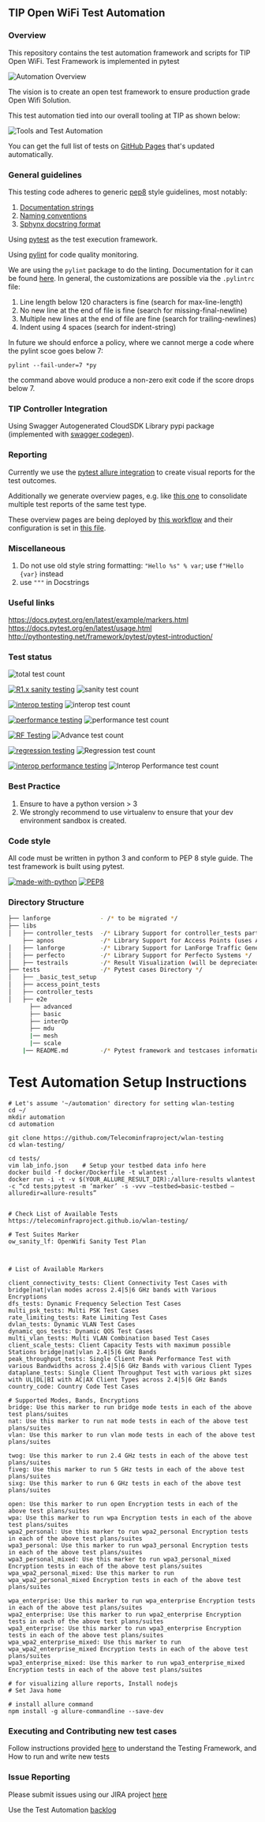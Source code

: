 ## TIP Open WiFi Test Automation

### Overview

This repository contains the test automation framework and scripts for TIP Open WiFi.
Test Framework is implemented in pytest

![Automation Overview](.img/automation_overview.png)

The vision is to create an open test framework to ensure production grade Open Wifi Solution.

This test automation tied into our overall tooling at TIP as shown below:

![Tools and Test Automation](.img/Tools_and_Testing.png)

You can get the full list of tests on [GitHub Pages](https://telecominfraproject.github.io/wlan-testing/) that's updated automatically.

### General guidelines

This testing code adheres to generic [pep8](https://www.python.org/dev/peps/pep-0008/#introduction) style guidelines, most notably:

1. [Documentation strings](https://www.python.org/dev/peps/pep-0008/#documentation-strings)
2. [Naming conventions](https://www.python.org/dev/peps/pep-0008/#prescriptive-naming-conventions)
3. [Sphynx docstring format](https://sphinx-rtd-tutorial.readthedocs.io/en/latest/docstrings.html)

Using [pytest](https://docs.pytest.org/en/6.2.x/) as the test execution framework.

Using [pylint](http://pylint.pycqa.org) for code quality monitoring.

We are using the `pylint` package to do the linting. Documentation for it can be found [here](http://pylint.pycqa.org/en/latest/).
In general, the customizations are possible via the `.pylintrc` file:

1. Line length below 120 characters is fine (search for max-line-length)
2. No new line at the end of file is fine (search for missing-final-newline)
3. Multiple new lines at the end of file are fine (search for trailing-newlines)
4. Indent using 4 spaces (search for indent-string)

In future we should enforce a policy, where we cannot merge a code where the pylint scoe goes below 7:

```shell
pylint --fail-under=7 *py
```

the command above would produce a non-zero exit code if the score drops below 7.

### TIP Controller Integration

Using Swagger Autogenerated CloudSDK Library pypi package (implemented with [swagger codegen](https://github.com/swagger-api/swagger-codegen)).

### Reporting

Currently we use the [pytest allure integration](https://docs.qameta.io/allure/#_pytest) to create visual reports for the test outcomes.

Additionally we generate overview pages, e.g. like [this one](http://openwifi-allure-reports.s3-website-us-east-1.amazonaws.com/sanity/overview/) to consolidate multiple test reports of the same test type.

These overview pages are being deployed by [this workflow](.github/workflows/update-overviews.yml) and their configuration is set in [this file](./.allure-overview/overviews.json).

### Miscellaneous

1. Do not use old style string formatting: `"Hello %s" % var`; use `f"Hello {var}` instead
2. use `"""` in Docstrings

### Useful links

https://docs.pytest.org/en/latest/example/markers.html  
https://docs.pytest.org/en/latest/usage.html  
http://pythontesting.net/framework/pytest/pytest-introduction/

### Test status

![total test count](https://raw.githubusercontent.com/Telecominfraproject/wlan-testing/badges/total-count.svg)

[![R1.x sanity testing](https://github.com/Telecominfraproject/wlan-testing/actions/workflows/quali.yml/badge.svg)](https://github.com/Telecominfraproject/wlan-testing/actions/workflows/quali.yml)
![sanity test count](https://raw.githubusercontent.com/Telecominfraproject/wlan-testing/badges/sanity-count.svg)

[![interop testing](https://github.com/Telecominfraproject/wlan-testing/actions/workflows/interop.yml/badge.svg)](https://github.com/Telecominfraproject/wlan-testing/actions/workflows/interop.yml)
![interop test count](https://raw.githubusercontent.com/Telecominfraproject/wlan-testing/badges/interop-count.svg)

[![performance testing](https://github.com/Telecominfraproject/wlan-testing/actions/workflows/performance.yml/badge.svg)](https://github.com/Telecominfraproject/wlan-testing/actions/workflows/performance.yml)
![performance test count](https://raw.githubusercontent.com/Telecominfraproject/wlan-testing/badges/performance-count.svg)

[![RF Testing](https://github.com/Telecominfraproject/wlan-testing/actions/workflows/quali-advanced.yml/badge.svg)](https://github.com/Telecominfraproject/wlan-testing/actions/workflows/quali-advanced.yml)
![Advance test count](https://raw.githubusercontent.com/Telecominfraproject/wlan-testing/badges/advance-count.svg)

[![regression testing](https://github.com/Telecominfraproject/wlan-testing/actions/workflows/regression.yml/badge.svg)](https://github.com/Telecominfraproject/wlan-testing/actions/workflows/regression.yml)
![Regression test count](https://raw.githubusercontent.com/Telecominfraproject/wlan-testing/badges/regression-count.svg)

[![interop performance testing](https://github.com/Telecominfraproject/wlan-testing/actions/workflows/interop_performance.yml/badge.svg)](https://github.com/Telecominfraproject/wlan-testing/actions/workflows/interop_performance.yml)
![Interop Performance test count](https://raw.githubusercontent.com/Telecominfraproject/wlan-testing/badges/performance-interop-count.svg)

### Best Practice

1. Ensure to have a python version > 3
2. We strongly recommend to use virtualenv to ensure that your dev environment sandbox is created.

### Code style

All code must be written in python 3 and conform to PEP 8 style guide. The test framework is built using pytest.  

[![made-with-python](https://img.shields.io/badge/Made%20with-Python-1f425f.svg)](https://www.python.org/)
[![PEP8](https://img.shields.io/badge/code%20style-pep8-orange.svg)](https://www.python.org/dev/peps/pep-0008/)  

### Directory Structure

```bash
├── lanforge              - /* to be migrated */
├── libs
│   ├── controller_tests  -/* Library Support for controller_tests part  */
    ├── apnos             -/* Library Support for Access Points (uses AP SSH)  */
│   ├── lanforge          -/* Library Support for LanForge Traffic Generator */
│   ├── perfecto          -/* Library Support for Perfecto Systems */
│   ├── testrails         -/* Result Visualization (will be depreciated ) */
├── tests                 -/* Pytest cases Directory */
│   ├── _basic_test_setup
│   ├── access_point_tests
│   ├── controller_tests
│   ├── e2e
      ├── advanced
      ├── basic
      ├── interOp
      ├── mdu
      |── mesh
      |── scale
    |── README.md         -/* Pytest framework and testcases information */
```

# Test Automation Setup Instructions 
```
# Let's assume '~/automation' directory for setting wlan-testing
cd ~/
mkdir automation
cd automation

git clone https://github.com/Telecominfraproject/wlan-testing 
cd wlan-testing/

cd tests/
vim lab_info.json    # Setup your testbed data info here
docker build -f docker/Dockerfile -t wlantest .
docker run -i -t -v $(YOUR_ALLURE_RESULT_DIR):/allure-results wlantest -c “cd tests;pytest -m ‘marker’ -s -vvv –testbed=basic-testbed –alluredir=allure-results”


# Check List of Available Tests
https://telecominfraproject.github.io/wlan-testing/

# Test Suites Marker
ow_sanity_lf: OpenWifi Sanity Test Plan



# List of Available Markers

client_connectivity_tests: Client Connectivity Test Cases with bridge|nat|vlan modes across 2.4|5|6 GHz bands with Various Encryptions
dfs_tests: Dynamic Frequency Selection Test Cases
multi_psk_tests: Multi PSK Test Cases
rate_limiting_tests: Rate Limiting Test Cases
dvlan_tests: Dynamic VLAN Test Cases
dynamic_qos_tests: Dynamic QOS Test Cases
multi_vlan_tests: Multi VLAN Combination based Test Cases
client_scale_tests: Client Capacity Tests with maximum possible Stations bridge|nat|vlan 2.4|5|6 GHz Bands
peak_throughput_tests: Single Client Peak Performance Test with various Bandwidths across 2.4|5|6 GHz Bands with various Client Types
dataplane_tests: Single Client Throughput Test with various pkt sizes with UL|DL|BI with AC|AX Client Types across 2.4|5|6 GHz Bands
country_code: Country Code Test Cases 

# Supported Modes, Bands, Encryptions
bridge: Use this marker to run bridge mode tests in each of the above test plans/suites
nat: Use this marker to run nat mode tests in each of the above test plans/suites
vlan: Use this marker to run vlan mode tests in each of the above test plans/suites

twog: Use this marker to run 2.4 GHz tests in each of the above test plans/suites
fiveg: Use this marker to run 5 GHz tests in each of the above test plans/suites
sixg: Use this marker to run 6 GHz tests in each of the above test plans/suites

open: Use this marker to run open Encryption tests in each of the above test plans/suites
wpa: Use this marker to run wpa Encryption tests in each of the above test plans/suites
wpa2_personal: Use this marker to run wpa2_personal Encryption tests in each of the above test plans/suites
wpa3_personal: Use this marker to run wpa3_personal Encryption tests in each of the above test plans/suites
wpa3_personal_mixed: Use this marker to run wpa3_personal_mixed Encryption tests in each of the above test plans/suites
wpa_wpa2_personal_mixed: Use this marker to run wpa_wpa2_personal_mixed Encryption tests in each of the above test plans/suites

wpa_enterprise: Use this marker to run wpa_enterprise Encryption tests in each of the above test plans/suites
wpa2_enterprise: Use this marker to run wpa2_enterprise Encryption tests in each of the above test plans/suites
wpa3_enterprise: Use this marker to run wpa3_enterprise Encryption tests in each of the above test plans/suites
wpa_wpa2_enterprise_mixed: Use this marker to run wpa_wpa2_enterprise_mixed Encryption tests in each of the above test plans/suites
wpa3_enterprise_mixed: Use this marker to run wpa3_enterprise_mixed Encryption tests in each of the above test plans/suites

# for visualizing allure reports, Install nodejs
# Set Java home

# install allure command
npm install -g allure-commandline --save-dev
```

### Executing and Contributing new test cases

Follow instructions provided [here](./tests/README.md)  to understand the Testing Framework, and How to run and 
write new tests

### Issue Reporting
Please submit issues using our JIRA project [here](https://telecominfraproject.atlassian.net/browse/WIFI)

Use the Test Automation [backlog](https://telecominfraproject.atlassian.net/secure/RapidBoard.jspa?projectKey=WIFI&rapidView=48&view=planning.nodetail)

